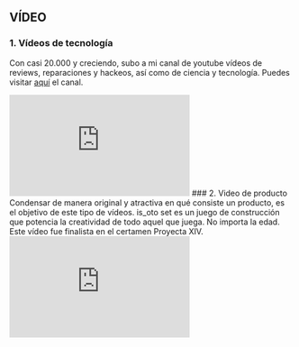 ## VÍDEO

### 1. Vídeos de tecnología
Con casi 20.000 y creciendo, subo a mi canal de youtube vídeos de reviews, reparaciones y hackeos, así como de ciencia y tecnología. Puedes visitar <a href="https://www.youtube.com/channel/UCBmA7KGIfI_mYdq4mz-yrog/featured">aquí</a> el canal.
<iframe width="320" height="180" src="https://www.youtube.com/embed/urI6YutHkPs" frameborder="0" allow="accelerometer; autoplay; clipboard-write; encrypted-media; gyroscope; picture-in-picture" allowfullscreen></iframe>
### 2. Video de producto
Condensar de manera original y atractiva en qué consiste un producto, es el objetivo de este tipo de vídeos. is_oto set es un juego de construcción que potencia la creatividad de todo aquel que juega. No importa la edad. Este vídeo fue finalista en el certamen Proyecta XIV.
<iframe width="320" height="180" src="https://www.youtube.com/embed/0F-k1ALqsWY" frameborder="0" allow="accelerometer; autoplay; clipboard-write; encrypted-media; gyroscope; picture-in-picture" allowfullscreen></iframe>


<!-- Me apasiona la tecnología y la ciencia. Estudio unas carreras de la rama de las ciencias sociales, aun así tengo un alma cientifica. Siempre me gusta estar muy bien enterado de las novedades tecnologicas. Hace unos meses me abrí un canal de youtube en el que subo vídeos de reviews de gadgets, reparaciones o "hackeos". No tengo tantos vídeos como me gustaría porque llevan mucho tiempo de producir además de que a veces requieren de una inversión económica. El canal cuenta con casi 20.000 visitas, pero quiero seguir creciendo. Abajo te dejo el vídeo más visto del canal. También puedes ir directamente al canal pinchando --> 
